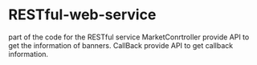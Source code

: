# RESTful-web-service
part of the code for the RESTful service
MarketConrtroller provide API to get the information of banners.
CallBack provide API to get callback information.

